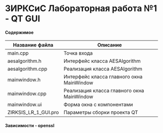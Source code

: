 ЗИРКСиС Лабораторная работа №1 - QT GUI
==================

#### Содержимое
Название файла  |  Описание
----------------|---------------------
main.cpp        | Точка входа
aesalgorithm.h  | Интерфейс класса AESAlgorithm
aesalgorithm.cpp| Реализация класса AESAlgorithm
mainwindow.h    | Интерфейс класса главного окна MainWindow
mainwindow.cpp  | Реализация класса  главного окна MainWindow
mainwindow.ui   | Форма окна с компонентами
ZIRKSIS_LR_1_GUI.pro | Параметры сборки проекта QT


#### Зависимости - openssl
